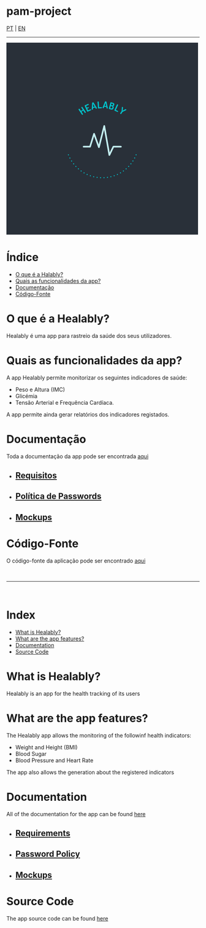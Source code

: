 # pam-project

[PT](#índice) | [EN](#index)

---

![Healably](./docs/healably.png)

# Índice

- [O que é a Halably?](#o-que-é-a-healably)
- [Quais as funcionalidades da app?](#quais-as-funcionalidades-da-appp)
- [Documentação](#documentação)
- [Código-Fonte](#código-fonte)

# O que é a Healably?

Healably é uma app para rastreio da saúde dos seus utilizadores.

# Quais as funcionalidades da app?

A app Healably permite monitorizar os seguintes indicadores de saúde:

- Peso e Altura (IMC)
- Glicémia
- Tensão Arterial e Frequência Cardíaca.

A app permite ainda gerar relatórios dos indicadores registados.

# Documentação

Toda a documentação da app pode ser encontrada [aqui](./docs/)

- ## [Requisitos](./docs/Requirements.md)

- ## [Política de Passwords](./docs/Password%20Policy.md)

- ## [Mockups](./docs/mockups)

# Código-Fonte

O código-fonte da aplicação pode ser encontrado [aqui](./app/)

<br>

---

<br>

# Index

- [What is Healably?](#what-is-healably)
- [What are the app features?](#what-are-the-app-features)
- [Documentation](#documentation)
- [Source Code](#source-code)

# What is Healably?

Healably is an app for the health tracking of its users

# What are the app features?

The Healably app allows the monitoring of the followinf health indicators:

- Weight and Height (BMI)
- Blood Sugar
- Blood Pressure and Heart Rate

The app also allows the generation about the registered indicators

# Documentation

All of the documentation for the app can be found [here](./docs/)

- ## [Requirements](./docs/Requirements.md)

- ## [Password Policy](./docs/Password%20Policy.md)

- ## [Mockups](./docs/mockups)

# Source Code

The app source code can be found [here](./app/)
